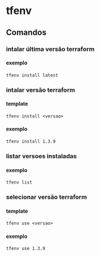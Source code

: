 # tfenv


## Comandos

### intalar última versão terraform

#### exemplo

```shell
tfenv install latest
```


### intalar versão terraform

#### template

```shell
tfenv install <versao>
```

#### exemplo

```shell
tfenv install 1.3.9
```


### listar versoes instaladas

#### exemplo

```shell
tfenv list
```


### selecionar versão terraform

#### template

```shell
tfenv use <versao>
```

#### exemplo

```shell
tfenv use 1.3.9
```
